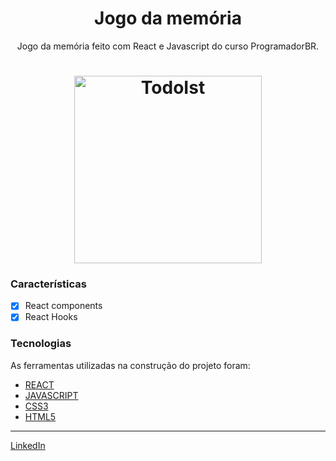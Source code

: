 <h1 align="center">Jogo da memória</h1>

<p align="center">Jogo da memória feito com React e Javascript do curso ProgramadorBR.</p>
<h1 align="center">
  <img alt="TodoIst" title="TodoIst2" src="./public/Memoria.gif" height="300" />
</h1>

### Características

- [x] React components
- [x] React Hooks

### Tecnologias

As ferramentas utilizadas na construção do projeto foram:

- [REACT](https://pt-br.reactjs.org/)
- [JAVASCRIPT](https://www.javascript.com/)
- [CSS3](https://developer.mozilla.org/pt-BR/docs/Web/CSS)
- [HTML5](https://developer.mozilla.org/pt-BR/docs/Web/HTML)

---

[LinkedIn](https://www.linkedin.com/in/felipegois/)
